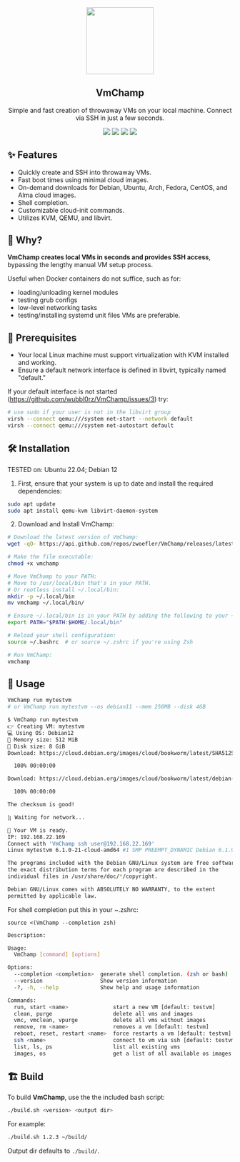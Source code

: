 <div align="center" width="100%">
    <img src="https://user-images.githubusercontent.com/30373916/227715640-22e0fa02-8f17-4fbd-a81d-4a010007972a.png" width="150" />
</div>

<div align="center" width="100%">
    <h2>VmChamp</h2>
    <p>Simple and fast creation of throwaway VMs on your local machine. Connect via SSH in just a few seconds.</p>
    <a target="_blank" href="https://github.com/zwoefler/VmChamp/actions"><img src="https://img.shields.io/github/actions/workflow/status/zwoefler/VmChamp/build.yml" /></a>
    <a target="_blank" href="https://github.com/wubbl0rz/VmChamp/stargazers"><img src="https://img.shields.io/github/stars/wubbl0rz/VmChamp" /></a>
    <a target="_blank" href="https://github.com/zwoefler/VmChamp/releases"><img src="https://img.shields.io/github/v/release/zwoefler/VmChamp?display_name=tag" /></a>
    <a target="_blank" href="https://github.com/zwoefler/VmChamp/commits/master"><img src="https://img.shields.io/github/last-commit/zwoefler/VmChamp" /></a>
</div>

## ✨ Features
- Quickly create and SSH into throwaway VMs.
- Fast boot times using minimal cloud images.
- On-demand downloads for Debian, Ubuntu, Arch, Fedora, CentOS, and Alma cloud images.
- Shell completion.
- Customizable cloud-init commands.
- Utilizes KVM, QEMU, and libvirt.

## 🤔 Why?
**VmChamp creates local VMs in seconds and provides SSH access**, bypassing the lengthy manual VM setup process.

Useful when Docker containers do not suffice, such as for:
- loading/unloading kernel modules
- testing grub configs
- low-level networking tasks
- testing/installing systemd unit files
VMs are preferable.


## 🔧 Prerequisites
- Your local Linux machine must support virtualization with KVM installed and working.
- Ensure a default network interface is defined in libvirt, typically named "default."

If your default interface is not started (https://github.com/wubbl0rz/VmChamp/issues/3) try:

```BASH
# use sudo if your user is not in the libvirt group
virsh --connect qemu:///system net-start --network default
virsh --connect qemu:///system net-autostart default
```

## 🛠️ Installation
TESTED on: Ubuntu 22.04; Debian 12

1. First, ensure that your system is up to date and install the required dependencies:
```BASH
sudo apt update
sudo apt install qemu-kvm libvirt-daemon-system
```

2. Download and Install VmChamp:
```BASH
# Download the latest version of VmChamp:
wget -qO- https://api.github.com/repos/zwoefler/VmChamp/releases/latest | grep "browser_download_url" | cut -d '"' -f 4 | wget -i - -O vmchamp

# Make the file executable:
chmod +x vmchamp

# Move VmChamp to your PATH:
# Move to /usr/local/bin that's in your PATH.
# Or rootless install ~/.local/bin:
mkdir -p ~/.local/bin
mv vmchamp ~/.local/bin/

# Ensure ~/.local/bin is in your PATH by adding the following to your ~/.bashrc or ~/.zshrc:
export PATH="$PATH:$HOME/.local/bin"

# Reload your shell configuration:
source ~/.bashrc  # or source ~/.zshrc if you're using Zsh

# Run VmChamp:
vmchamp
```


## 🚀 Usage
```BASH
VmChamp run mytestvm
# or VmChamp run mytestvm --os debian11 --mem 256MB --disk 4GB
```

```BASH
$ VmChamp run mytestvm
️👉 Creating VM: mytestvm
💻 Using OS: Debian12
📔 Memory size: 512 MiB
💽 Disk size: 8 GiB
Download: https://cloud.debian.org/images/cloud/bookworm/latest/SHA512SUMS

  100% 00:00:00

Download: https://cloud.debian.org/images/cloud/bookworm/latest/debian-12-genericcloud-amd64.qcow2

  100% 00:00:00

The checksum is good!

⣷ Waiting for network...

🚀 Your VM is ready.
IP: 192.168.22.169
Connect with 'VmChamp ssh user@192.168.22.169'
Linux mytestvm 6.1.0-21-cloud-amd64 #1 SMP PREEMPT_DYNAMIC Debian 6.1.90-1 (2024-05-03) x86_64

The programs included with the Debian GNU/Linux system are free software;
the exact distribution terms for each program are described in the
individual files in /usr/share/doc/*/copyright.

Debian GNU/Linux comes with ABSOLUTELY NO WARRANTY, to the extent
permitted by applicable law.
```

For shell completion put this in your ~.zshrc:

```
source <(VmChamp --completion zsh)
```

```BASH
Description:

Usage:
  VmChamp [command] [options]

Options:
  --completion <completion>  generate shell completion. (zsh or bash)
  --version                  Show version information
  -?, -h, --help             Show help and usage information

Commands:
  run, start <name>              start a new VM [default: testvm]
  clean, purge                   delete all vms and images
  vmc, vmclean, vpurge           delete all vms without images
  remove, rm <name>              removes a vm [default: testvm]
  reboot, reset, restart <name>  force restarts a vm [default: testvm]
  ssh <name>                     connect to vm via ssh [default: testvm]
  list, ls, ps                   list all existing vms
  images, os                     get a list of all available os images
```

## 🏗️ Build

To build **VmChamp**, use the the included bash script:

```BASH
./build.sh <version> <output dir>
```

For example:

```BASH
./build.sh 1.2.3 ~/build/
```

Output dir defaults to `./build/`.


